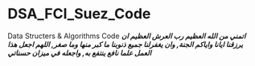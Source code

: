 # DSA_FCI_Suez_Code
Data Structers &amp; Algorithms Code
***اتمني من الله العظيم رب العرش العظيم ان يرزقنا ايانا واياكم الجنة,
وان يغفرلنا جميع ذنوبنا ما  كبر منها وما صغر,
اللهم اجعل هذا العمل علما نافع ينتفع به, واجعله في ميزان حسناتي***
